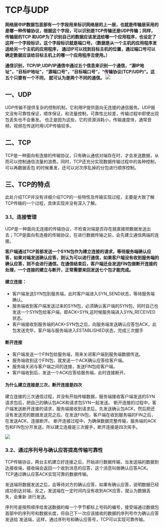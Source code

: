 # TCP与UDP
**网络层中IP数据包首部有一个字段用来标识网络层的上一层，也就是传输层采用的是哪一种传输协议，根据这个字段，可以识别是TCP传输还是UDP传输；同样，传输层的TCP
和UDP为了识别自己的数据应该发送给哪一个应用程序，也设定了这样一个字段标识，这个字段标识就是端口号。（数据是从一个主机的应用程序发送给另一个主机的应用程序，
通过IP可以找到目标主机的位置，通过端口号可以确定数据应该给目标主机上的哪一个应用程序去使用。）**

**通信识别，TCP/IP,UDP/IP通信中通过五个信息来识别一个通信，“源IP地址”，“目标IP地址”，“源端口号”，“目标端口号”，“传输协议(TCP/UDP)”。这五个只要有一个不同，
就可认为是两个不同的通信。**
![](https://github.com/daacheng/PythonBasic/blob/master/pic/tcpudpport.png)
## 一、UDP
UDP传输不提供复杂的控制机制，它利用IP提供面向无连接的通信服务。UDP报文没有可靠性保证，顺序保证，和流量控制，可靠性比较差，传输过程中即使出现包丢失也不会重发。
也正是因为这些，它的资源消耗小，传输速度快，通常音频，视频在传送时用UDP传输较多。
## 二、TCP
TCP是一种面向有连接的传输协议，只有确认通信对端存在时，才会发送数据，从而可以控制通信流量的浪费。同时，TCP还充分实现数据传输过程中的各种控制，可以再数据丢包
的时候重发，还可以对次序乱掉的分包进行顺序控制。
## 三、TCP的特点
此处介绍TCP并没有详细介绍TCP的一些特性及传输实现过程，主要是大致了解TCP传输的一个过程，具体实现并没有深入了解。
### 3.1、连接管理
UDP是一种面向无连接的传输协议，不检查对端是否存在就直接把数据发送出去；TCP是面向有连接的传输协议，在进行数据传输之前，会先建立通信两端的连接。

**客户端通过TCP首部发送一个SYN包作为建立连接的请求，等待服务端确认应答，如果对端发送确认应答，则认为可以进行通信，如果客户端没有收到服务端的确认应答，则不会进行通信。在通信结束后，客户端还会发送FIN包做断开连接的处理，一个连接的建立与断开，正常需要来回发送七个包才能完成。**

#### 建立连接：
* 客户端发送SYN包到服务端，此时客户端进入SYN_SEND状态，等待服务端确认。
* 服务端收到客户端发送过来的SYN包，必须确认客户端的SYN包，同时自己也发送一个SYN包给客户端，即ACK+SYN,这时候服务端进入SYN_RECEIVED状态。
* 客户端接收到服务端的ACK+SYN包之后，向服务端发送确认应答包ACK，此包发送完毕，客户端与服务端进入ESTABLISHED状态，完成三次握手
#### 断开连接
* 客户端发送一个FIN包给服务端，用来关闭客户端到服务端数据传送。
* 服务端收到这个FIN包，就发送一个ACK确认应答给客户端。
* 服务端关闭与客户端之间的连接，发送FIN包给客户端。
* 客户端收到后，发送一个ACK应答给服务端，此时连接断开。
#### 为什么建立连接是三次，断开连接是四次
建立连接的三次通信过程，并没有开始传输数据，服务端接收客户端发送的SYN请求包后，把自己的确认包ACK和请求包SYN一起发送。
断开连接的过程中，客户端发送断开连接的请求，服务端接收到请求后，先发送确认包ACK，然后把还没有发送完的数据发送完之后，在发送FIN包，客户端在收到服务端的FIN之后，在发送ACK，连接断开。
断开连接过程中，为确保数据完整传输，服务端的ACK包和FIN包分开发送，所以建立连接是三次握手，断开连接是四次挥手。

![](https://github.com/daacheng/PythonBasic/blob/master/pic/tcpstatus.png)
### 3.2、通过序列号与确认应答提高传输可靠性
TCP传输协议，两台主机建立好连接之后，开始进行数据传输，当发送端的数据到达接收端，接收端会返回一个收到消息的应答，这个消息叫做确认应答ACK。
TCP通过确认应答ACK实现可靠的数据传输。

发送端将数据发送之后，会等待对方的确认应答，如果有确认应答，说明数据已经成功到达对端，反之，发送端在一定时间内没有收到ACK应答，就认为数据丢失，会重新
进行发送。

序列号是按照顺序给发送数据的每一个字节都标上号码的编号，接受端通过数据包首部中的序列号和数据长度，将自己下一次应该接收的数据的序列号作为确认应答发送给
发送端，这样，通过序列号和确认应答号，TCP可以实现可靠传输。
